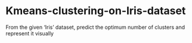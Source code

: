 # Kmeans-clustering-on-Iris-dataset
From the given ‘Iris’ dataset, predict the optimum number of clusters and represent it visually
